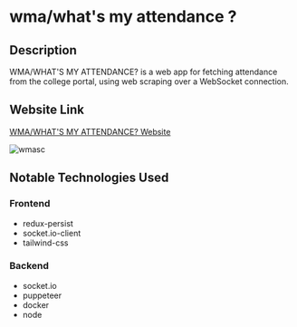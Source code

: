 # wma/what's my attendance ?

## Description
WMA/WHAT'S MY ATTENDANCE? is a web app for fetching attendance from the college portal, using web scraping over a WebSocket connection.

## Website Link
[WMA/WHAT'S MY ATTENDANCE? Website](https://wma.onrender.com/)


![wmasc](https://github.com/frhn-xo/wma/assets/133597008/998dd187-b96b-45d9-bac0-58f3039bf8ba)


## Notable Technologies Used

### Frontend
- redux-persist
- socket.io-client
- tailwind-css

### Backend
- socket.io
- puppeteer
- docker
- node


